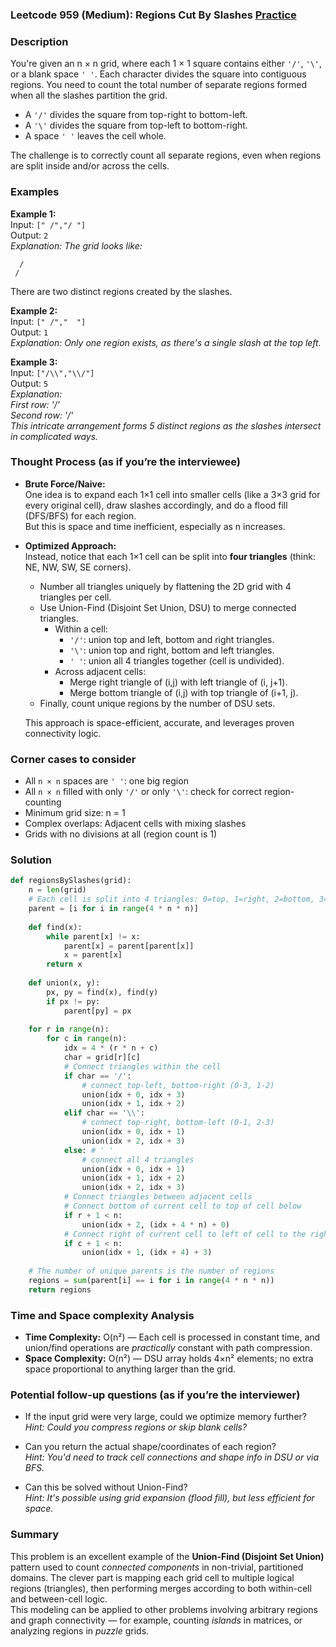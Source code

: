 ### Leetcode 959 (Medium): Regions Cut By Slashes [Practice](https://leetcode.com/problems/regions-cut-by-slashes)

### Description  
You're given an n × n grid, where each 1 × 1 square contains either `'/'`, `'\'`, or a blank space `' '`. Each character divides the square into contiguous regions. You need to count the total number of separate regions formed when all the slashes partition the grid.  
- A `'/'` divides the square from top-right to bottom-left.
- A `'\'` divides the square from top-left to bottom-right.
- A space `' '` leaves the cell whole.

The challenge is to correctly count all separate regions, even when regions are split inside and/or across the cells.  

### Examples  

**Example 1:**  
Input: `[" /","/ "]`  
Output: `2`  
*Explanation: The grid looks like:*  
```
  / 
 /  
```  
There are two distinct regions created by the slashes.

**Example 2:**  
Input: `[" /","  "]`  
Output: `1`  
*Explanation: Only one region exists, as there's a single slash at the top left.*

**Example 3:**  
Input: `["/\\","\\/"]`  
Output: `5`  
*Explanation:  
First row: '/\'  
Second row: '\/'  
This intricate arrangement forms 5 distinct regions as the slashes intersect in complicated ways.*

### Thought Process (as if you’re the interviewee)  

- **Brute Force/Naive:**  
  One idea is to expand each 1×1 cell into smaller cells (like a 3×3 grid for every original cell), draw slashes accordingly, and do a flood fill (DFS/BFS) for each region.  
  But this is space and time inefficient, especially as n increases.

- **Optimized Approach:**  
  Instead, notice that each 1×1 cell can be split into **four triangles** (think: NE, NW, SW, SE corners).  
  - Number all triangles uniquely by flattening the 2D grid with 4 triangles per cell.
  - Use Union-Find (Disjoint Set Union, DSU) to merge connected triangles.
    - Within a cell:
      - `'/'`: union top and left, bottom and right triangles.
      - `'\'`: union top and right, bottom and left triangles.
      - `' '`: union all 4 triangles together (cell is undivided).
    - Across adjacent cells:
      - Merge right triangle of (i,j) with left triangle of (i, j+1).
      - Merge bottom triangle of (i,j) with top triangle of (i+1, j).
  - Finally, count unique regions by the number of DSU sets.

  This approach is space-efficient, accurate, and leverages proven connectivity logic.

### Corner cases to consider  
- All `n × n` spaces are `' '`: one big region  
- All `n × n` filled with only `'/'` or only `'\'`: check for correct region-counting
- Minimum grid size: n = 1  
- Complex overlaps: Adjacent cells with mixing slashes
- Grids with no divisions at all (region count is 1)

### Solution

```python
def regionsBySlashes(grid):
    n = len(grid)
    # Each cell is split into 4 triangles: 0=top, 1=right, 2=bottom, 3=left
    parent = [i for i in range(4 * n * n)]
    
    def find(x):
        while parent[x] != x:
            parent[x] = parent[parent[x]]
            x = parent[x]
        return x
    
    def union(x, y):
        px, py = find(x), find(y)
        if px != py:
            parent[py] = px
            
    for r in range(n):
        for c in range(n):
            idx = 4 * (r * n + c)
            char = grid[r][c]
            # Connect triangles within the cell
            if char == '/':
                # connect top-left, bottom-right (0-3, 1-2)
                union(idx + 0, idx + 3)
                union(idx + 1, idx + 2)
            elif char == '\\':
                # connect top-right, bottom-left (0-1, 2-3)
                union(idx + 0, idx + 1)
                union(idx + 2, idx + 3)
            else: # ' '
                # connect all 4 triangles
                union(idx + 0, idx + 1)
                union(idx + 1, idx + 2)
                union(idx + 2, idx + 3)
            # Connect triangles between adjacent cells
            # Connect bottom of current cell to top of cell below
            if r + 1 < n:
                union(idx + 2, (idx + 4 * n) + 0)
            # Connect right of current cell to left of cell to the right
            if c + 1 < n:
                union(idx + 1, (idx + 4) + 3)
    
    # The number of unique parents is the number of regions
    regions = sum(parent[i] == i for i in range(4 * n * n))
    return regions
```

### Time and Space complexity Analysis  

- **Time Complexity:** O(n²) — Each cell is processed in constant time, and union/find operations are *practically* constant with path compression.
- **Space Complexity:** O(n²) — DSU array holds 4×n² elements; no extra space proportional to anything larger than the grid.

### Potential follow-up questions (as if you’re the interviewer)  

- If the input grid were very large, could we optimize memory further?  
  *Hint: Could you compress regions or skip blank cells?*

- Can you return the actual shape/coordinates of each region?  
  *Hint: You'd need to track cell connections and shape info in DSU or via BFS.*

- Can this be solved without Union-Find?  
  *Hint: It's possible using grid expansion (flood fill), but less efficient for space.*

### Summary
This problem is an excellent example of the **Union-Find (Disjoint Set Union)** pattern used to count *connected components* in non-trivial, partitioned domains. The clever part is mapping each grid cell to multiple logical regions (triangles), then performing merges according to both within-cell and between-cell logic.  
This modeling can be applied to other problems involving arbitrary regions and graph connectivity — for example, counting *islands* in matrices, or analyzing regions in *puzzle* grids.